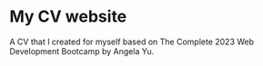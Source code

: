 # My CV website
A CV that I created for myself based on The Complete 2023 Web Development Bootcamp by Angela Yu.
